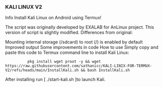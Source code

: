 ### KALI LINUX V2

 Info
   Install Kali Linux on Android using Termux!

The script was originally developed by EXALAB for AnLinux project.
This version of script is slightly modified.
Differences from original:

Mounting internal storage (/sdcard) to root (/) is enabled by default
Improved output
Some improvements in code
How to use
Simply copy and paste this code to Termux command line to install Kali Linux:

              pkg install wget proot -y && wget https://raw.githubusercontent.com/sathanicc/KALI-LINIX-FOR-TERMUX-V2/refs/heads/main/InstallKali.sh && bash InstallKali.sh

After installing run [ ./start-kali.sh  ]to launch Kali.
